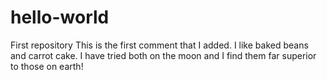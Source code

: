# hello-world
First repository
This is the first comment that I added.  I like baked beans and carrot cake.  I have tried both on the moon and I find them far superior to those on earth!

